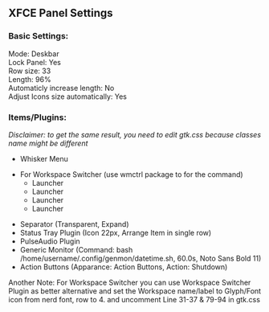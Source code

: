XFCE Panel Settings
---
### Basic Settings:
Mode: Deskbar\
Lock Panel: Yes\
Row size: 33\
Length: 96%\
Automaticly increase length: No\
Adjust Icons size automatically: Yes

### Items/Plugins:
*Disclaimer: to get the same result, you need to edit gtk.css because classes name might be different*

- Whisker Menu
* For Workspace Switcher (use wmctrl package to for the command)
  - Launcher
  - Launcher
  - Launcher
  - Launcher
- Separator (Transparent, Expand)
- Status Tray Plugin (Icon 22px, Arrange Item in single row)
- PulseAudio Plugin
- Generic Monitor (Command: bash /home/username/.config/genmon/datetime.sh, 60.0s, Noto Sans Bold 11)
- Action Buttons (Apparance: Action Buttons, Action: Shutdown)

Another Note: For Workspace Switcher you can use Workspace Switcher Plugin as better alternative and set the Workspace name/label to Glyph/Font icon from nerd font, row to 4. and uncomment Line 31-37 & 79-94 in gtk.css
